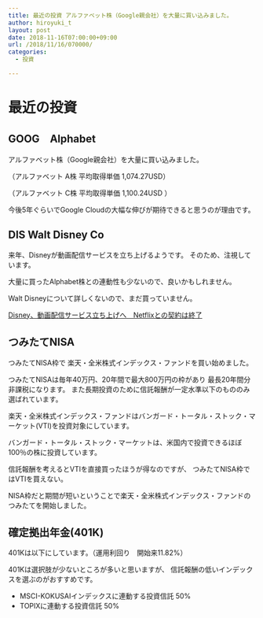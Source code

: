 ```yaml
---
title: 最近の投資 アルファベット株（Google親会社）を大量に買い込みました。
author: hiroyuki_t
layout: post
date: 2018-11-16T07:00:00+09:00
url: /2018/11/16/070000/
categories:
  - 投資

---
```


# 最近の投資

## GOOG　Alphabet
アルファベット株（Google親会社）を大量に買い込みました。

（アルファベット A株 平均取得単価 1,074.27USD）

（アルファベット C株 平均取得単価 1,100.24USD	）

今後5年ぐらいでGoogle Cloudの大幅な伸びが期待できると思うのが理由です。


## DIS Walt Disney Co
来年、Disneyが動画配信サービスを立ち上げるようです。
そのため、注視しています。

大量に買ったAlphabet株との連動性も少ないので、良いかもしれません。

Walt Disneyについて詳しくないので、まだ買っていません。

[Disney、動画配信サービス立ち上げへ　Netflixとの契約は終了](http://www.itmedia.co.jp/news/articles/1708/09/news051.html)


## つみたてNISA
つみたてNISA枠で
楽天・全米株式インデックス・ファンドを買い始めました。

つみたてNISAは毎年40万円、20年間で最大800万円の枠があり
最長20年間分　非課税になります。
また長期投資のために信託報酬が一定水準以下のもののみ選ばれています。

楽天・全米株式インデックス・ファンドはバンガード・トータル・ストック・マーケット(VTI)を投資対象にしています。

バンガード・トータル・ストック・マーケットは、米国内で投資できるほぼ100％の株に投資しています。


信託報酬を考えるとVTIを直接買ったほうが得なのですが、
つみたてNISA枠ではVTIを買えない。

NISA枠だと期間が短いということで楽天・全米株式インデックス・ファンドのつみたてを開始しました。


## 確定拠出年金(401K)
401Kは以下にしています。（運用利回り　開始来11.82%）

401Kは選択肢が少ないところが多いと思いますが、
信託報酬の低いインデックスを選ぶのがおすすめです。

- MSCI-KOKUSAIインデックスに連動する投資信託 50%
- TOPIXに連動する投資信託 50%











